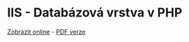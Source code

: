 # IIS - Databázová vrstva v PHP

[Zobrazit online](https://gitshow.net/gh/DIFS-Teaching/slides/iis/p04_databazova_vrstva) - [PDF verze](https://raw.githubusercontent.com/DIFS-Teaching/slides/main/iis/p04_databazova_vrstva/p04_databazova_vrstva.pdf)
